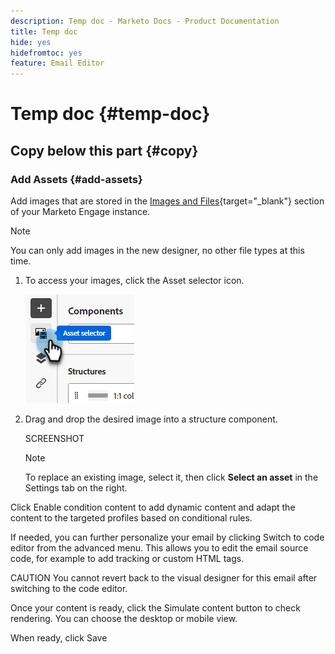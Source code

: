 ```yaml
---
description: Temp doc - Marketo Docs - Product Documentation
title: Temp doc
hide: yes
hidefromtoc: yes
feature: Email Editor
---
```

# Temp doc {#temp-doc}

## Copy below this part {#copy}

### Add Assets {#add-assets}

Add images that are stored in the [Images and Files](/help/marketo/product-docs/demand-generation/images-and-files/add-images-and-files-to-marketo.md){target="_blank"} section of your Marketo Engage instance.

>[!NOTE]
>
>You can only add images in the new designer, no other file types at this time.

1. To access your images, click the Asset selector icon.

   ![](assets/add-assets-1.png)

1. Drag and drop the desired image into a structure component.

   SCREENSHOT

   >[!NOTE]
   >
   >To replace an existing image, select it, then click **Select an asset** in the Settings tab on the right.

Click Enable condition content to add dynamic content and adapt the content to the targeted profiles based on conditional rules.

If needed, you can further personalize your email by clicking Switch to code editor from the advanced menu. This allows you to edit the email source code, for example to add tracking or custom HTML tags.

CAUTION
You cannot revert back to the visual designer for this email after switching to the code editor.

Once your content is ready, click the Simulate content button to check rendering. You can choose the desktop or mobile view.

When ready, click Save
